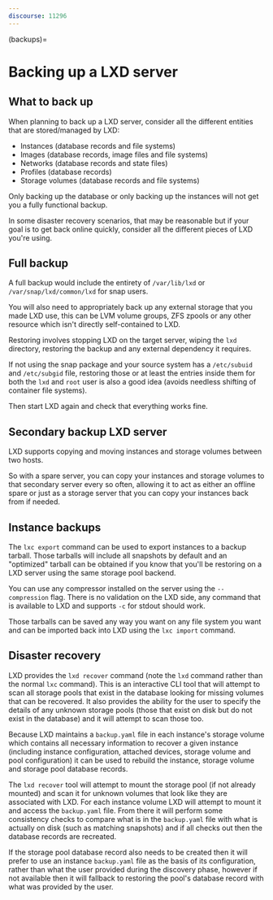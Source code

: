 ```yaml
---
discourse: 11296
---
```


(backups)=
# Backing up a LXD server

## What to back up

When planning to back up a LXD server, consider all the different entities
that are stored/managed by LXD:

- Instances (database records and file systems)
- Images (database records, image files and file systems)
- Networks (database records and state files)
- Profiles (database records)
- Storage volumes (database records and file systems)

Only backing up the database or only backing up the instances will not
get you a fully functional backup.

In some disaster recovery scenarios, that may be reasonable but if your
goal is to get back online quickly, consider all the different pieces of
LXD you're using.

## Full backup

A full backup would include the entirety of `/var/lib/lxd` or `/var/snap/lxd/common/lxd` for snap users.

You will also need to appropriately back up any external storage that you
made LXD use, this can be LVM volume groups, ZFS zpools or any other
resource which isn't directly self-contained to LXD.

Restoring involves stopping LXD on the target server, wiping the `lxd`
directory, restoring the backup and any external dependency it requires.

If not using the snap package and your source system has a `/etc/subuid`
and `/etc/subgid` file, restoring those or at least the entries inside
them for both the `lxd` and `root` user is also a good idea
(avoids needless shifting of container file systems).

Then start LXD again and check that everything works fine.

## Secondary backup LXD server

LXD supports copying and moving instances and storage volumes between two hosts.

So with a spare server, you can copy your instances and storage volumes
to that secondary server every so often, allowing it to act as either an
offline spare or just as a storage server that you can copy your
instances back from if needed.

## Instance backups

The `lxc export` command can be used to export instances to a backup tarball.
Those tarballs will include all snapshots by default and an "optimized"
tarball can be obtained if you know that you'll be restoring on a LXD
server using the same storage pool backend.

You can use any compressor installed on the server using the `--compression` flag.
There is no validation on the LXD side, any command that is available
to LXD and supports `-c` for stdout should work.

Those tarballs can be saved any way you want on any file system you want
and can be imported back into LXD using the `lxc import` command.

## Disaster recovery

LXD provides the `lxd recover` command (note the `lxd` command rather than the normal `lxc` command).
This is an interactive CLI tool that will attempt to scan all storage pools that exist in the database looking for
missing volumes that can be recovered. It also provides the ability for the user to specify the details of any
unknown storage pools (those that exist on disk but do not exist in the database) and it will attempt to scan those
too.

Because LXD maintains a `backup.yaml` file in each instance's storage volume which contains all necessary
information to recover a given instance (including instance configuration, attached devices, storage volume and
pool configuration) it can be used to rebuild the instance, storage volume and storage pool database records.

The `lxd recover` tool will attempt to mount the storage pool (if not already mounted) and scan it for unknown
volumes that look like they are associated with LXD. For each instance volume LXD will attempt to mount it and
access the `backup.yaml` file. From there it will perform some consistency checks to compare what is in the
`backup.yaml` file with what is actually on disk (such as matching snapshots) and if all checks out then the
database records are recreated.

If the storage pool database record also needs to be created then it will prefer to use an instance `backup.yaml`
file as the basis of its configuration, rather than what the user provided during the discovery phase, however if not
available then it will fallback to restoring the pool's database record with what was provided by the user.
